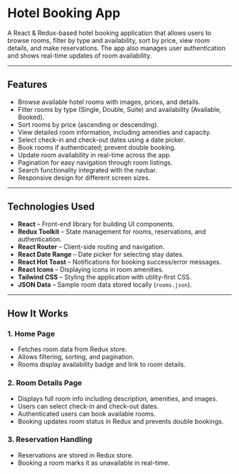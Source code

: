 # Hotel Booking App

A React & Redux-based hotel booking application that allows users to browse rooms, filter by type and availability, sort by price, view room details, and make reservations. The app also manages user authentication and shows real-time updates of room availability.

---

## Features

- Browse available hotel rooms with images, prices, and details.
- Filter rooms by type (Single, Double, Suite) and availability (Available, Booked).
- Sort rooms by price (ascending or descending).
- View detailed room information, including amenities and capacity.
- Select check-in and check-out dates using a date picker.
- Book rooms if authenticated; prevent double booking.
- Update room availability in real-time across the app.
- Pagination for easy navigation through room listings.
- Search functionality integrated with the navbar.
- Responsive design for different screen sizes.

---

## Technologies Used

- **React** – Front-end library for building UI components.
- **Redux Toolkit** – State management for rooms, reservations, and authentication.
- **React Router** – Client-side routing and navigation.
- **React Date Range** – Date picker for selecting stay dates.
- **React Hot Toast** – Notifications for booking success/error messages.
- **React Icons** – Displaying icons in room amenities.
- **Tailwind CSS** – Styling the application with utility-first CSS.
- **JSON Data** – Sample room data stored locally (`rooms.json`).

---

## How It Works

### 1. Home Page
- Fetches room data from Redux store.  
- Allows filtering, sorting, and pagination.  
- Rooms display availability badge and link to room details.

### 2. Room Details Page
- Displays full room info including description, amenities, and images.  
- Users can select check-in and check-out dates.  
- Authenticated users can book available rooms.  
- Booking updates room status in Redux and prevents double bookings.

### 3. Reservation Handling
- Reservations are stored in Redux store.  
- Booking a room marks it as unavailable in real-time.



